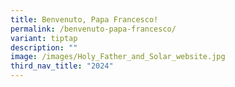 ```yaml
---
title: Benvenuto, Papa Francesco!
permalink: /benvenuto-papa-francesco/
variant: tiptap
description: ""
image: /images/Holy_Father_and_Solar_website.jpg
third_nav_title: "2024"
---
```

